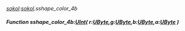 _[sokol](../../modules/sokol/sokol-module.md):[sokol](../../modules/sokol/sokol-module.md).sshape\_color\_4b_
##### Function sshape\_color\_4b:[UInt](../../modules/wonkey/wonkey-types-uint.md)( r:[UByte](../../modules/wonkey/wonkey-types-ubyte.md),g:[UByte](../../modules/wonkey/wonkey-types-ubyte.md),b:[UByte](../../modules/wonkey/wonkey-types-ubyte.md),a:[UByte](../../modules/wonkey/wonkey-types-ubyte.md) )

